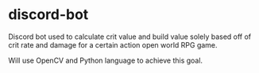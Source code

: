 # discord-bot
Discord bot used to calculate crit value and build value solely based off of crit rate and damage for a certain action open world RPG game.

Will use OpenCV and Python language to achieve this goal.
